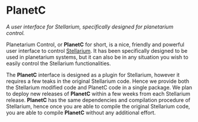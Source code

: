 # PlanetC
*A user interface for Stellarium, specifically designed for planetarium control.*

Planetarium Control, or **PlanetC** for short, is a nice, friendly and powerful user interface to control [Stellarium](http://stellarium.org/).  It has been specifically designed to be used in planetarium systems, but it can also be in any situation you wish to easily control the Stellarium functionalities.

The **PlanetC** interface is designed as a plugin for Stellarium, however it requires a few teaks in the original Stellarium code.  Hence we provide both the Stellarium modified code and PlanetC code in a single package.
We plan to deploy new releases of **PlanetC** within a few weeks from each Stellarium release.
**PlanetC** has the same dependencies and compilation procedure of Stellarium, hence once you are able to compile the original Stellarium code, you are able to compile **PlanetC** without any additional effort.


